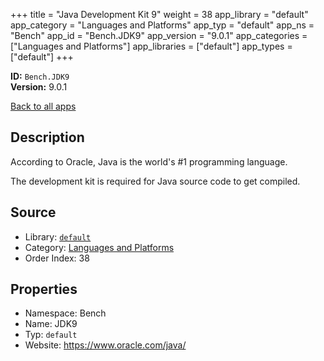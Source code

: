﻿+++
title = "Java Development Kit 9"
weight = 38
app_library = "default"
app_category = "Languages and Platforms"
app_typ = "default"
app_ns = "Bench"
app_id = "Bench.JDK9"
app_version = "9.0.1"
app_categories = ["Languages and Platforms"]
app_libraries = ["default"]
app_types = ["default"]
+++

**ID:** `Bench.JDK9`  
**Version:** 9.0.1  
<!--more-->

[Back to all apps](/apps/)

## Description
According to Oracle, Java is the world's #1 programming language.

The development kit is required for Java source code to get compiled.

## Source

* Library: [`default`](/app_libraries/default)
* Category: [Languages and Platforms](/app_categories/languages-and-platforms)
* Order Index: 38

## Properties

* Namespace: Bench
* Name: JDK9
* Typ: `default`
* Website: <https://www.oracle.com/java/>

